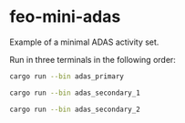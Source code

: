 # feo-mini-adas

Example of a minimal ADAS activity set.

Run in three terminals in the following order:

```sh
cargo run --bin adas_primary
```

```sh
cargo run --bin adas_secondary_1
```

```sh
cargo run --bin adas_secondary_2
```
